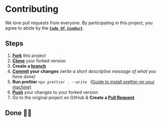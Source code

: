 <!-- documentation start -->

# Contributing

We love pull requests from everyone. By participating in this project, you agree to abide by the [**`Code Of Conduct`**](CODE_OF_CONDUCT.md).

## Steps

1. [**Fork**](https://help.github.com/articles/fork-a-repo/) this project
2. [**Clone**](https://help.github.com/articles/fork-a-repo/#step-2-create-a-local-clone-of-your-fork) your forked version
3. **Create a [branch](https://docs.github.com/en/pull-requests/collaborating-with-pull-requests/proposing-changes-to-your-work-with-pull-requests/about-branches#working-with-branches)**
4. **[Commit](https://help.github.com/articles/adding-a-file-to-a-repository-using-the-command-line/) your changes** _(write a short descriptive message of what you have done)_
5. **Run prettier** `npx prettier . --write ` [(Guide to install prettier on your machine)](https://prettier.io/docs/en/install)
6. [**Push**](https://help.github.com/articles/pushing-to-a-remote/) your changes to your forked version
7. Go to the original project on GitHub & **Create a [Pull Request](https://help.github.com/articles/about-pull-requests/)**

## Done 🥳🎉

<!-- documentation end -->

